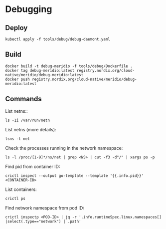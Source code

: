 # Debugging

## Deploy 

```
kubectl apply -f tools/debug/debug-daemont.yaml
```

## Build

```
docker build -t debug-meridio -f tools/debug/Dockerfile .
docker tag debug-meridio:latest registry.nordix.org/cloud-native/meridio/debug-meridio:latest
docker push registry.nordix.org/cloud-native/meridio/debug-meridio:latest
```

## Commands
List netns::
```
ls -1i /var/run/netn
```

List netns (more details):
```
lsns -t net
```

Check the processes running in the network namespace:
```
ls -l /proc/[1-9]*/ns/net | grep <NS> | cut -f3 -d"/" | xargs ps -p
```

Find pid from container ID:
```
crictl inspect --output go-template --template '{{.info.pid}}' <CONTAINER-ID>
```

List containers:
```
crictl ps
```

Find network namespace from pod ID:
```
crictl inspectp <POD-ID> | jq -r '.info.runtimeSpec.linux.namespaces[] |select(.type=="network") | .path'
```
